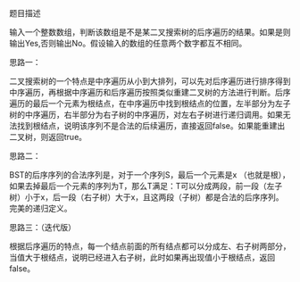 题目描述

输入一个整数数组，判断该数组是不是某二叉搜索树的后序遍历的结果。如果是则输出Yes,否则输出No。假设输入的数组的任意两个数字都互不相同。

思路一：

二叉搜索树的一个特点是中序遍历从小到大排列，可以先对后序遍历进行排序得到中序遍历，再根据中序遍历和后序遍历按照类似重建二叉树的方法进行判断。后序遍历的最后一个元素为根结点，在中序遍历中找到根结点的位置，左半部分为左子树的中序遍历，右半部分为右子树的中序遍历，对左右子树进行递归调用。如果无法找到根结点，说明该序列不是合法的后续遍历，直接返回false。如果能重建出二叉树，则返回true。

思路二：

BST的后序序列的合法序列是，对于一个序列S，最后一个元素是x （也就是根），如果去掉最后一个元素的序列为T，那么T满足：T可以分成两段，前一段（左子树）小于x，后一段（右子树）大于x，且这两段（子树）都是合法的后序序列。完美的递归定义。

思路三：（迭代版）

根据后序遍历的特点，每一个结点前面的所有结点都可以分成左、右子树两部分，当值大于根结点，说明已经进入右子树，此时如果再出现值小于根结点，返回false。

